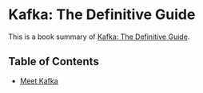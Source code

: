 # Kafka: The Definitive Guide

This is a book summary of [Kafka: The Definitive Guide](https://www.confluent.io/resources/kafka-the-definitive-guide/).

## Table of Contents 

- [Meet Kafka](./meet-kafka/meet-kafka.md)
